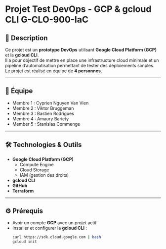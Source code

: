 # Projet Test DevOps - GCP & gcloud CLI G-CLO-900-IaC

## 📌 Description
Ce projet est un **prototype DevOps** utilisant **Google Cloud Platform (GCP)** et la **gcloud CLI**.  
Il a pour objectif de mettre en place une infrastructure cloud minimale et un pipeline d’automatisation permettant de tester des déploiements simples.  
Le projet est réalisé en équipe de **4 personnes**.

---

## 👥 Équipe
- Membre 1 : Cyprien Nguyen Van Vien
- Membre 2 : Viktor Bruggeman  
- Membre 3 : Bastien Rodrigues
- Membre 4 : Amaury Bariety
- Member 5 : Stanislas Commenge
---

## 🛠️ Technologies & Outils
- **Google Cloud Platform (GCP)**
  - Compute Engine
  - Cloud Storage
  - IAM (gestion des droits)
- **gcloud CLI**
- **GitHub**
- **Terraform**
---

## ⚙️ Prérequis
- Avoir un compte **GCP** avec un projet actif  
- Installer et configurer la **gcloud CLI** :  
  ```bash
  curl https://sdk.cloud.google.com | bash
  gcloud init
